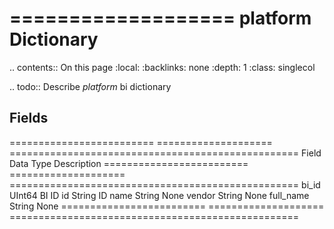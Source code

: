 

===================
platform Dictionary
===================

.. contents:: On this page
    :local:
    :backlinks: none
    :depth: 1
    :class: singlecol

.. todo::
    Describe *platform* bi dictionary

Fields
------

========================= ==================== ==================================================
Field                     Data Type            Description
========================= ==================== ==================================================
bi_id                     UInt64               BI ID
id                        String               ID
name                      String               None
vendor                    String               None
full_name                 String               None
========================= ==================== ==================================================

